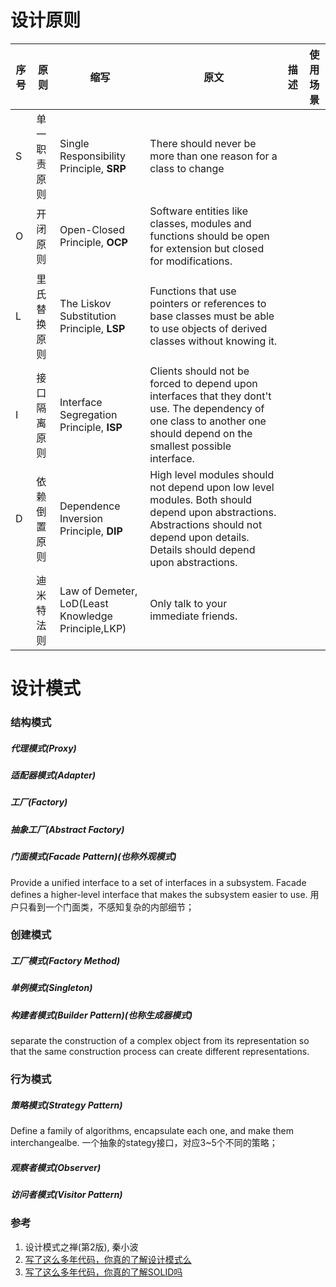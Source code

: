
# 设计原则

|序号|原则|缩写|原文|描述|使用场景|
|--|--|--|--|--|--|
|S|单一职责原则|Single Responsibility Principle, **SRP**|There should never be more than one reason for a class to change|||
|O|开闭原则|Open-Closed Principle, **OCP**|Software entities like classes, modules and functions should be open for extension but closed for modifications.|||
|L|里氏替换原则|The Liskov Substitution Principle, **LSP**|Functions that use pointers or references to base classes must be able to use objects of derived classes without knowing it.|||
|I|接口隔离原则|Interface Segregation Principle, **ISP**|Clients should not be forced to depend upon interfaces that they dont't use. The dependency of one class to another one should depend on the smallest possible interface.|||
|D|依赖倒置原则|Dependence Inversion Principle, **DIP**|High level modules should not depend upon low level modules. Both should depend upon abstractions. Abstractions should not depend upon details. Details should depend upon abstractions.|||
| |迪米特法则|Law of Demeter, LoD(Least Knowledge Principle,LKP)|Only talk to your immediate friends.|||

# 设计模式

### 结构模式
##### 代理模式(Proxy)
##### 适配器模式(Adapter)
##### 工厂(Factory)
##### 抽象工厂(Abstract Factory)

##### 门面模式(Facade Pattern)(也称外观模式)
Provide a unified interface to a set of interfaces in a subsystem. Facade defines a higher-level interface that makes the subsystem easier to use.
用户只看到一个门面类，不感知复杂的内部细节；

### 创建模式
##### 工厂模式(Factory Method)
##### 单例模式(Singleton)
##### 构建者模式(Builder Pattern)(也称生成器模式)
separate the construction of a complex object from its representation so that the same construction process can create different representations.

### 行为模式
##### 策略模式(Strategy Pattern)
Define a family of algorithms, encapsulate each one, and make them interchangealbe.
一个抽象的stategy接口，对应3~5个不同的策略；

##### 观察者模式(Observer)

##### 访问者模式(Visitor Pattern)

### 参考
1. 设计模式之禅(第2版), 秦小波 
2. [写了这么多年代码，你真的了解设计模式么](https://insights.thoughtworks.cn/do-you-really-know-design-pattern/)
3. [写了这么多年代码，你真的了解SOLID吗](https://insights.thoughtworks.cn/what-is-solid-principle/)
